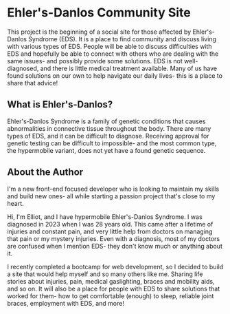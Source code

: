 # Ehler's-Danlos Community Site
 
 This project is the beginning of a social site for those affected by Ehler's-Danlos Syndrome (EDS). It is a place to find community and discuss living with various types of EDS. People will be able to discuss difficulties with EDS and hopefully be able to connect with others who are dealing with the same issues- and possibly provide some solutions. EDS is not well-diagnosed, and there is little medical treatment available. Many of us have found solutions on our own to help navigate our daily lives- this is a place to share that advice!
 
 ## What is Ehler's-Danlos?
 Ehler's-Danlos Syndrome is a family of genetic conditions that causes abnormalities in connective tissue throughout the body. There are many types of EDS, and it can be difficult to diagnose. Receiving approval for genetic testing can be difficult to impossible- and the most common type, the hypermobile variant, does not yet have a found genetic sequence.
 
 ## About the Author
 
  I'm a new front-end focused developer who is looking to maintain my skills and build new ones- all while starting a passion project that's close to my heart.
 
 Hi, I'm Elliot, and I have hypermobile Ehler's-Danlos Syndrome. I was diagnosed in 2023 when I was 28 years old. This came after a lifetime of injuries and constant pain, and very little help from doctors on managing that pain or my mystery injuries. Even with a diagnosis, most of my doctors are confused when I mention EDS- they don't know much or anything about it.
 
 I recently completed a bootcamp for web development, so I decided to build a site that would help myself and so many others like me. Sharing life stories about injuries, pain, medical gaslighting, braces and mobility aids, and so on. It will also be a place for people with EDS to share solutions that worked for them- how to get comfortable (enough) to sleep, reliable joint braces, employment with EDS, and more!
